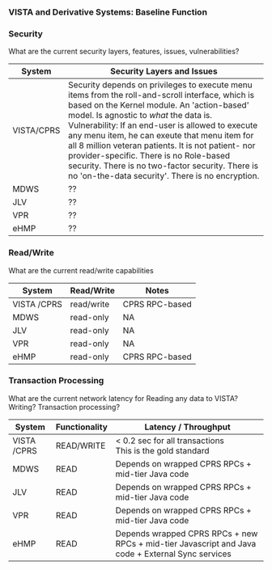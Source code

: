 ### VISTA and Derivative Systems: Baseline Function


### Security
What are the current security layers, features, issues, vulnerabilities?

System | Security Layers and Issues
--- | ---
VISTA/CPRS | Security depends on privileges to execute menu items from the roll-and-scroll interface, which is based on the Kernel module. An 'action-based' model.  Is agnostic to *what* the data is.  Vulnerability:  If an end-user is allowed to execute any menu item, he can exeute that menu item for all 8 million veteran patients. It is not patient- nor provider-specific.  There is no Role-based security.  There is no two-factor security.  There is no 'on-the-data security'. There is no encryption.
MDWS | ??
JLV | ??
VPR | ??
eHMP | ??


### Read/Write
What are the current read/write capabilities 

System | Read/Write | Notes
---|---|---
VISTA /CPRS | read/write | CPRS RPC-based
MDWS | read-only | NA
JLV | read-only | NA
VPR | read-only | NA
eHMP | read-only | CPRS RPC-based



### Transaction Processing
What are the current network latency for Reading any data to VISTA? Writing? Transaction processing? 

System |  Functionality | Latency / Throughput
---|---|---
VISTA /CPRS | READ/WRITE |   < 0.2 sec for all transactions <br> This is the gold standard
MDWS | READ | Depends on wrapped CPRS RPCs + mid-tier Java code
JLV | READ|  Depends on wrapped CPRS RPCs + mid-tier Java code
VPR | READ|  Depends on wrapped CPRS RPCs + mid-tier Java code
eHMP | READ |  Depends wrapped CPRS RPCs  + new RPCs +  mid-tier Javascript and Java code + External Sync services

